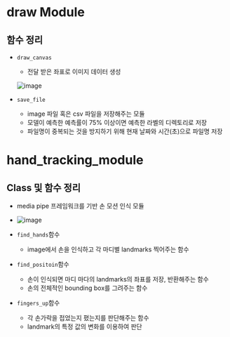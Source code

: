 # draw Module
## 함수 정리
- `draw_canvas`
    - 전달 받은 좌표로 이미지 데이터 생성

    ![image](https://user-images.githubusercontent.com/77317312/123464344-a5489c80-d627-11eb-80ab-05751f91d1d6.png)
- `save_file`
    - image 파일 혹은 csv 파일을 저장해주는 모듈
    - 모델이 예측한 예측률이 75% 이상이면 예측한 라벨의 디렉토리로 저장
    - 파일명이 중복되는 것을 방지하기 위해 현재 날짜와 시간(초)으로 파일명 저장

# hand_tracking_module
## Class 및 함수 정리
- media pipe 프레임워크를 기반 손 모션 인식 모듈
- ![image](https://user-images.githubusercontent.com/77317312/123464998-872f6c00-d628-11eb-9c3f-c506c7a84866.png)
- `find_hands`함수
    - image에서 손을 인식하고 각 마디별 landmarks 찍어주는 함수

- `find_positoin`함수
    - 손이 인식되면 마디 마다의 landmarks의 좌표를 저장, 반환해주는 함수
    - 손의 전체적인 bounding box를 그려주는 함수

- `fingers_up`함수
    - 각 손가락을 접었는지 폈는지를 판단해주는 함수
    - landmark의 특정 값의 변화를 이용하여 판단